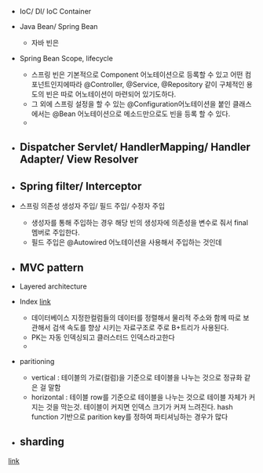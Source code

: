 
- IoC/ DI/ IoC Container
- Java Bean/ Spring Bean
	- 자바 빈은 
- Spring Bean Scope, lifecycle
	- 스프링 빈은 기본적으로 Component 어노테이션으로 등록할 수 있고 어떤 컴포넌트인지에따라 @Controller, @Service, @Repository 같이 구체적인 용도의 빈은 따로 어노테이션이 마련되어 있기도하다.
	- 그 외에 스프링 설정을 할 수 있는 @Configuration어노테이션을 붙인 클래스에서는 @Bean 어노테이션으로 메소드만으로도 빈을 등록 할 수 있다.
	- 
- Dispatcher Servlet/ HandlerMapping/ Handler Adapter/ View Resolver
	- 
- Spring filter/ Interceptor
	- 
- 스프링 의존성 생성자 주입/ 필드 주입/ 수정자 주입
	- 생성자를 통해 주입하는 경우 해당 빈의 생성자에 의존성을 변수로 줘서 final 멤버로 주입한다.
	- 필드 주입은 @Autowired 어노테이션을 사용해서 주입하는 것인데
- MVC pattern
	- 
- Layered architecture



- Index [link](https://www.youtube.com/watch?v=iNvYsGKelYs)
	- 데이터베이스 지정한컬럼들의 데이터를 정렬해서 물리적 주소와 함께 따로 보관해서  검색 속도를 향상 시키는 자료구조로 주로 B+트리가 사용된다.
	- PK는 자동 인덱싱되고 클러스터드 인덱스라고한다
	- 
- paritioning
	- vertical : 테이블의 가로(컬럼)을 기준으로 테이블을 나누는 것으로 정규화 같은 걸 말함 
	- horizontal : 테이블 row를 기준으로 테이블을 나누는 것으로 테이블 자체가 커지는 것을 막는것. 테이블이 커지면 인덱스 크기가 커져 느려진다. hash function 기반으로 parition key를 정하여 파티셔닝하는 경우가 많다
- sharding
	-
[link](https://github.com/ksundong/backend-interview-question)